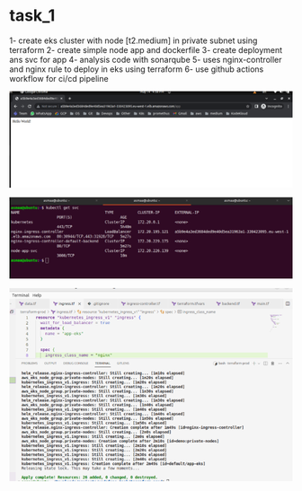 # task_1

1- create eks cluster with node [t2.medium] in private subnet using terraform 
2- create simple node app and dockerfile
3- create deployment ans svc for app
4- analysis code with sonarqube
5- uses nginx-controller and nginx rule to deploy in eks using terraform 
6- use github actions workflow for ci/cd pipeline

![Alt text](./Screenshots/app.png)

![Alt text](./Screenshots/controller.png)

![Alt text](./Screenshots/terraform.png)
